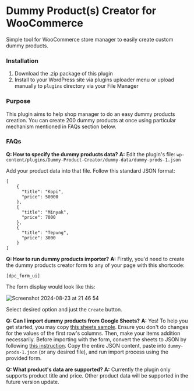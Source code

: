 # Dummy Product(s) Creator for WooCommerce
Simple tool for WooCommerce store manager to easily create custom dummy products.

### Installation

1. Download the .zip package of this plugin
2. Install to your WordPress site via plugins uploader menu or upload manually to `plugins` directory via your File Manager

### Purpose

This plugin aims to help shop manager to do an easy dummy products creation. You can create 200 dummy products at once using particular mechanism mentioned in FAQs section below.

### FAQs

**Q: How to specify the dummy products data?**
**A:** Edit the plugin's file: `wp-content/plugins/Dummy-Product-Creator/dummy-data/dummy-prods-1.json`

Add your product data into that file. Follow this standard JSON format:

```
[
    {
      "title": "Kopi",
      "price": 50000
    },
    {
      "title": "Minyak",
      "price": 7000
    },
    {
      "title": "Tepung",
      "price": 3000
    }
]
```

**Q: How to run dummy products importer?**
**A:** Firstly, you'd need to create the dummy products creator form to any of your page with this shortcode:

```
[dpc_form_ui]
```

The form display would look like this:

![Screenshot 2024-08-23 at 21 46 54](https://github.com/user-attachments/assets/efd323d7-86d4-4508-889a-54ddb6b640a9)

Select desired option and just the `Create` button.

**Q: Can I import dummy products from Google Sheets?**
**A:** Yes! To help you get started, you may copy [this sheets sample](https://docs.google.com/spreadsheets/d/1m4BEyoErivDbUAkll37Guax1qVfcQFLV7enIQhJyN44/edit?usp=sharing). Ensure you don't do changes for the values of the first row's columns. Then, make your items addition necessarily. Before importing with the form, convert the sheets to JSON by following [this instruction](https://help.cloud.just-ai.com/en/aimylogic/publication_channels/google_tables/csv_to_json/). Copy the entire JSON content, paste into `dummy-prods-1.json` (or any desired file), and run import process using the provided form.

**Q: What product's data are supported?**
**A:** Currently the plugin only supports product title and price. Other product data will be supported in the future version update.